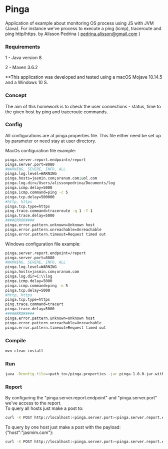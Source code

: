 # Pinga

Application of example about monitoring OS process using JS with JVM (Java). For instance we've process to execute a ping (icmp), traceroute and ping http/https.  by Alisson Pedrina ( pedrina.alisson@gmail.com )

### Requirements

<p>1 - Java version 8</p>
<p>2 - Maven 3.6.2</p> 

**This application was developed and tested using a macOS Mojave 10.14.5 and a Windows 10 S.

### Concept

<p>
The aim of this homework is to check the user connections - status, time to the given host by ping and traceroute commands.
</p> 


### Config

All configurations are at pinga.properties file. This file either need be set up by parameter or need stay at user directory. 

MacOs configuration file example:
```bash
pinga.server.report.endpoint=/report
pinga.server.port=8080
#WARNING, SEVERE, INFO, ALL
pinga.log.level=WARNING
pinga.hosts=jasmin.com;oranum.com;uol.com
pinga.log.dir=/Users/alissonpedrina/Documents/log
pinga.icmp.delay=5000
pinga.icmp.command=ping -c 5
pinga.tcp.delay=500000
#http, https
pinga.tcp.type=https
ping.trace.command=traceroute -q 1 -f 1
pinga.trace.delay=5000
####ERROR####
pinga.error.pattern.unknown=Unknown host
pinga.error.pattern.unreachable=Unreachable
pinga.error.pattern.timeout=Request timed out

```

Windows configuration file example:
```bash
pinga.server.report.endpoint=/report
pinga.server.port=8080
#WARNING, SEVERE, INFO, ALL
pinga.log.level=WARNING
pinga.hosts=jasmin.com;oranum.com
pinga.log.dir=C:\\log
pinga.icmp.delay=5000
pinga.icmp.command=ping -n 5
pinga.tcp.delay=5000
#http, https
pinga.tcp.type=https
ping.trace.command=tracert
pinga.trace.delay=5000
####ERROR####
pinga.error.pattern.unknown=Unknown host
pinga.error.pattern.unreachable=Unreachable
pinga.error.pattern.timeout=Request timed out
```

### Compile

```bash
mvn clean install
```
### Run

```bash
java -Dconfig.file=<path_to>/pinga.properties -jar pinga-1.0.0-jar-with-dependencies.jar
```

### Report

By configuring the "pinga.server.report.endpoint" and "pinga.server.port" we've access to the report.
<br>
To query all hosts just make a post to:
```bash
curl -X POST http://localhost:<pinga.server.port><pinga.server.report.endpoint>
```
To query by one host just make a post with the payload: {"host":"jasmim.com"}:
```bash
curl -X POST http://localhost:<pinga.server.port><pinga.server.report.endpoint>
```
